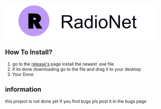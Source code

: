 ![alt text](logo.png)
## How To Install?

1. go to the [release's](https://github.com/JesseHoekema/RadioNet/releases/tag/new) page install the newest .exe file
2. if its done downloading go to the file and drag it to your desktop
3. Your Done

## information

this project is not done yet if you find bugs pls post it in the bugs page
